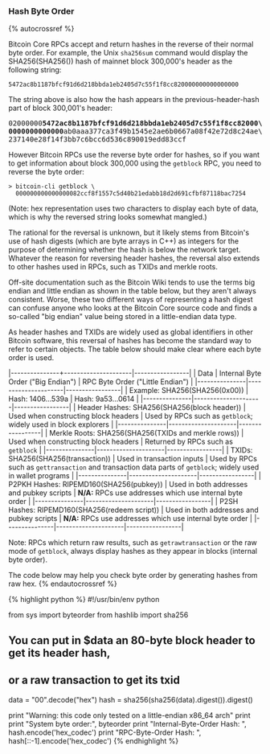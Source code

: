 ### Hash Byte Order

{% autocrossref %}

Bitcoin Core RPCs accept and return hashes in the reverse of their
normal byte order. For example, the Unix `sha256sum` command would display the
SHA256(SHA256()) hash of mainnet block 300,000's header as the
following string:

    5472ac8b1187bfcf91d6d218bbda1eb2405d7c55f1f8cc820000000000000000

The string above is also how the hash appears in the
previous-header-hash part of block 300,001's header:

<pre>02000000<b>5472ac8b1187bfcf91d6d218bbda1eb2405d7c55f1f8cc82000\
0000000000000</b>ab0aaa377ca3f49b1545e2ae6b0667a08f42e72d8c24ae\
237140e28f14f3bb7c6bcc6d536c890019edd83ccf</pre>

However Bitcoin RPCs use the reverse byte order for hashes, so if you
want to get information about block 300,000 using the `getblock` RPC,
you need to reverse the byte order:

    > bitcoin-cli getblock \
      000000000000000082ccf8f1557c5d40b21edabb18d2d691cfbf87118bac7254

(Note: hex representation uses two characters to display each byte of
data, which is why the reversed string looks somewhat mangled.)

The rational for the reversal is unknown, but it likely stems from
Bitcoin's use of hash digests (which are byte arrays in C++) as integers
for the purpose of determining whether the hash is below the network
target. Whatever the reason for reversing header hashes, the reversal
also extends to other hashes used in RPCs, such as TXIDs and merkle
roots. 

Off-site documentation such as the Bitcoin Wiki tends to use the terms
big endian and little endian as shown in the table below, but they
aren't always consistent. Worse, these two different ways of
representing a hash digest can confuse anyone who looks at the Bitcoin
Core source code and finds a so-called "big endian" value being stored
in a little-endian data type.

As header hashes and TXIDs are widely used as global identifiers in
other Bitcoin software, this reversal of hashes has become the standard
way to refer to certain objects. The table below should make clear where
each byte order is used.

<div style="text-align: left;" markdown="1">

|---------------+---------------------|-----------------|
| Data | Internal Byte Order ("Big Endian") | RPC Byte Order ("Little Endian") |
|---------------|---------------------|-----------------|
| Example: SHA256(SHA256(0x00))  | Hash: 1406...539a         | Hash: 9a53...0614     |
|---------------|---------------------|-----------------|
| Header Hashes: SHA256(SHA256(block header))  | Used when constructing block headers  | Used by RPCs such as `getblock`; widely used in block explorers |
|---------------|---------------------|-----------------|
| Merkle Roots: SHA256(SHA256(TXIDs and merkle rows))  | Used when constructing block headers  | Returned by RPCs such as `getblock` |
|---------------|---------------------|-----------------|
| TXIDs: SHA256(SHA256(transaction))  | Used in transaction inputs | Used by RPCs such as `gettransaction` and transaction data parts of `getblock`; widely used in wallet programs |
|---------------|---------------------|-----------------|
| P2PKH Hashes: RIPEMD160(SHA256(pubkey))  | Used in both addresses and pubkey scripts  | **N/A:** RPCs use addresses which use internal byte order |
|---------------|---------------------|-----------------|
| P2SH Hashes: RIPEMD160(SHA256(redeem script))  | Used in both addresses and pubkey scripts | **N/A:** RPCs use addresses which use internal byte order |
|---------------|---------------------|-----------------|

</div>

Note: RPCs which return raw results, such as `getrawtransaction` or the
raw mode of `getblock`, always display hashes as they appear in blocks
(internal byte order).

The code below may help you check byte order by generating hashes
from raw hex.
{% endautocrossref %}

{% highlight python %}
#!/usr/bin/env python

from sys import byteorder
from hashlib import sha256

## You can put in $data an 80-byte block header to get its header hash,
## or a raw transaction to get its txid
data = "00".decode("hex")
hash = sha256(sha256(data).digest()).digest()

print "Warning: this code only tested on a little-endian x86_64 arch"
print
print "System byte order:", byteorder
print "Internal-Byte-Order Hash: ", hash.encode('hex_codec')
print "RPC-Byte-Order Hash:      ", hash[::-1].encode('hex_codec')
{% endhighlight %}
